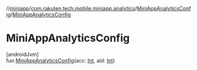 //[miniapp](../../../index.md)/[com.rakuten.tech.mobile.miniapp.analytics](../index.md)/[MiniAppAnalyticsConfig](index.md)/[MiniAppAnalyticsConfig](-mini-app-analytics-config.md)

# MiniAppAnalyticsConfig

[androidJvm]\
fun [MiniAppAnalyticsConfig](-mini-app-analytics-config.md)(acc: [Int](https://kotlinlang.org/api/latest/jvm/stdlib/kotlin/-int/index.html), aid: [Int](https://kotlinlang.org/api/latest/jvm/stdlib/kotlin/-int/index.html))
